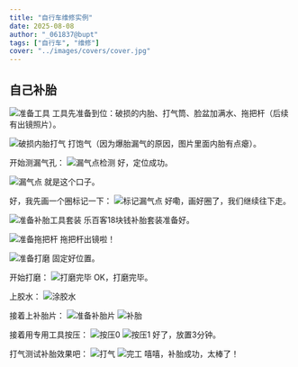 ```yaml
---
title: "自行车维修实例"  
date: 2025-08-08  
author: "_061837@bupt"
tags: ["自行车", "维修"]  
cover: "../images/covers/cover.jpg"  
---
```

## 自己补胎
![准备工具](../images/0-维修自行车/00-自己补胎/准备工具.webp)
工具先准备到位：破损的内胎、打气筒、脸盆加满水、拖把杆（后续有出镜照片）。

![破损内胎打气](../images/0-维修自行车/00-自己补胎/破损内胎打气.webp)
打饱气（因为爆胎漏气的原因，图片里面内胎有点瘪）。

开始测漏气孔：
![漏气点检测](../images/0-维修自行车/00-自己补胎/漏气点检测.webp)
好，定位成功。

![漏气点](../images/0-维修自行车/00-自己补胎/漏气点.webp)
就是这个口子。

好，我先画一个圈标记一下：
![标记漏气点](../images/0-维修自行车/00-自己补胎/标记漏气点.webp)
好嘞，画好圈了，我们继续往下走。

![准备补胎工具套装](../images/0-维修自行车/00-自己补胎/准备补胎工具套装.webp)
乐百客18块钱补胎套装准备好。

![准备拖把杆](../images/0-维修自行车/00-自己补胎/准备拖把杆.webp)
拖把杆出镜啦！

![准备打磨](../images/0-维修自行车/00-自己补胎/准备打磨.webp)
固定好位置。

开始打磨：
![打磨完毕](../images/0-维修自行车/00-自己补胎/打磨完毕.webp)
OK，打磨完毕。

上胶水：
![涂胶水](../images/0-维修自行车/00-自己补胎/涂胶水.webp)

接着上补胎片：
![准备补胎片](../images/0-维修自行车/00-自己补胎/准备补胎片.webp)
![补胎](../images/0-维修自行车/00-自己补胎/补胎.webp)

接着用专用工具按压：
![按压0](../images/0-维修自行车/00-自己补胎/按压0.webp)
![按压1](../images/0-维修自行车/00-自己补胎/按压1.webp)
好了，放置3分钟。

打气测试补胎效果吧：
![打气](../images/0-维修自行车/00-自己补胎/打气.webp)
![完工](../images/0-维修自行车/00-自己补胎/完工.webp)
嘻嘻，补胎成功，太棒了！